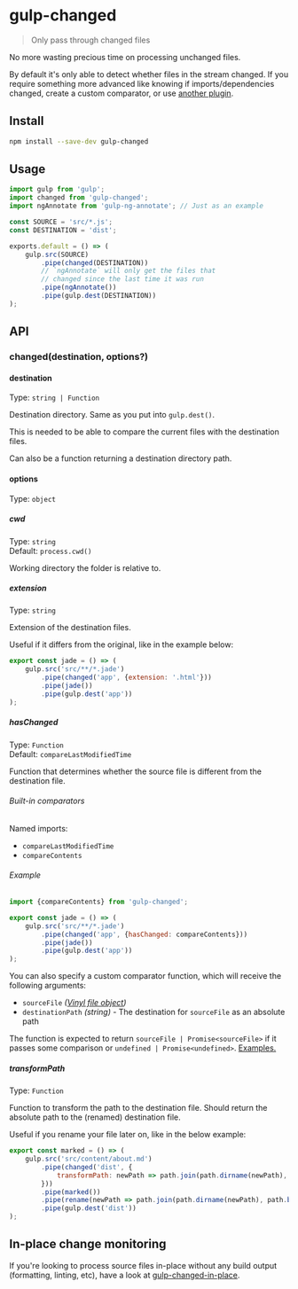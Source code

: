 # gulp-changed

> Only pass through changed files

No more wasting precious time on processing unchanged files.

By default it's only able to detect whether files in the stream changed. If you require something more advanced like knowing if imports/dependencies changed, create a custom comparator, or use [another plugin](https://github.com/gulpjs/gulp#incremental-builds).

## Install

```sh
npm install --save-dev gulp-changed
```

## Usage

```js
import gulp from 'gulp';
import changed from 'gulp-changed';
import ngAnnotate from 'gulp-ng-annotate'; // Just as an example

const SOURCE = 'src/*.js';
const DESTINATION = 'dist';

exports.default = () => (
	gulp.src(SOURCE)
		.pipe(changed(DESTINATION))
		// `ngAnnotate` will only get the files that
		// changed since the last time it was run
		.pipe(ngAnnotate())
		.pipe(gulp.dest(DESTINATION))
);
```

## API

### changed(destination, options?)

#### destination

Type: `string | Function`

Destination directory. Same as you put into `gulp.dest()`.

This is needed to be able to compare the current files with the destination files.

Can also be a function returning a destination directory path.

#### options

Type: `object`

##### cwd

Type: `string`\
Default: `process.cwd()`

Working directory the folder is relative to.

##### extension

Type: `string`

Extension of the destination files.

Useful if it differs from the original, like in the example below:

```js
export const jade = () => (
	gulp.src('src/**/*.jade')
		.pipe(changed('app', {extension: '.html'}))
		.pipe(jade())
		.pipe(gulp.dest('app'))
);
```

##### hasChanged

Type: `Function`\
Default: `compareLastModifiedTime`

Function that determines whether the source file is different from the destination file.

###### Built-in comparators

Named imports:

- `compareLastModifiedTime`
- `compareContents`

###### Example

```js
import {compareContents} from 'gulp-changed';

export const jade = () => (
	gulp.src('src/**/*.jade')
		.pipe(changed('app', {hasChanged: compareContents}))
		.pipe(jade())
		.pipe(gulp.dest('app'))
);
```

You can also specify a custom comparator function, which will receive the following arguments:

- `sourceFile` *([Vinyl file object](https://github.com/wearefractal/vinyl#file))*
- `destinationPath` *(string)* - The destination for `sourceFile` as an absolute path

The function is expected to return `sourceFile | Promise<sourceFile>` if it passes some comparison or `undefined | Promise<undefined>`. [Examples.](https://github.com/sindresorhus/gulp-changed/blob/4e59a0105c8c10c56f9f8cd153c696e005afa64f/index.js#L7-L28)

##### transformPath

Type: `Function`

Function to transform the path to the destination file. Should return the absolute path to the (renamed) destination file.

Useful if you rename your file later on, like in the below example:

```js
export const marked = () => (
	gulp.src('src/content/about.md')
		.pipe(changed('dist', {
			transformPath: newPath => path.join(path.dirname(newPath), path.basename(newPath, '.md'), 'index.html')
		}))
		.pipe(marked())
		.pipe(rename(newPath => path.join(path.dirname(newPath), path.basename(newPath, '.md'), 'index.html')))
		.pipe(gulp.dest('dist'))
);
```

## In-place change monitoring

If you're looking to process source files in-place without any build output (formatting, linting, etc), have a look at [gulp-changed-in-place](https://github.com/alexgorbatchev/gulp-changed-in-place).
